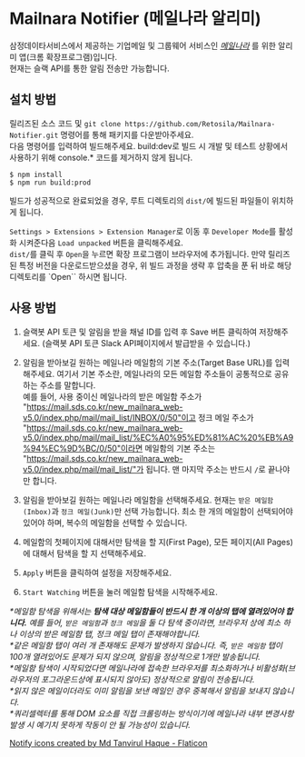 # Mailnara Notifier (메일나라 알리미)

삼정데이타서비스에서 제공하는 기업메일 및 그룹웨어 서비스인 _[메일나라](https://www.mailnara.co.kr/)_ 를 위한 알리미 앱(크롬 확장프로그램)입니다.  
현재는 슬랙 API를 통한 알림 전송만 가능합니다.

## 설치 방법

릴리즈된 소스 코드 및 `git clone https://github.com/Retosila/Mailnara-Notifier.git` 명령어를 통해 패키지를 다운받아주세요.  
다음 명령어를 입력하여 빌드해주세요.
build:dev로 빌드 시 개발 및 테스트 상황에서 사용하기 위해 console.\* 코드를 제거하지 않게 됩니다.

```
$ npm install
$ npm run build:prod
```

빌드가 성공적으로 완료되었을 경우, 루트 디렉토리의 `dist/`에 빌드된 파일들이 위치하게 됩니다.

`Settings > Extensions > Extension Manager`로 이동 후 `Developer Mode`를 활성화 시켜준다음 `Load unpacked` 버튼을 클릭해주세요.  
`dist/`를 클릭 후 `Open`을 누르면 확장 프로그램이 브라우저에 추가됩니다.
만약 릴리즈된 특정 버전을 다운로드받으셨을 경우, 위 빌드 과정을 생략 후 압축을 푼 뒤 바로 해당 디렉토리를 `Open`` 하시면 됩니다.

## 사용 방법

1. 슬랙봇 API 토큰 및 알림을 받을 채널 ID를 입력 후 Save 버튼 클릭하여 저장해주세요. (슬랙봇 API 토큰 Slack API페이지에서 발급받을 수 있습니다.)
2. 알림을 받아보길 원하는 메일나라 메일함의 기본 주소(Target Base URL)를 입력해주세요. 여기서 기본 주소란, 메일나라의 모든 메일함 주소들이 공통적으로 공유하는 주소를 말합니다.  
   예를 들어, 사용 중이신 메일나라의 받은 메일함 주소가 "https://mail.sds.co.kr/new_mailnara_web-v5.0/index.php/mail/mail_list/INBOX/0/50"이고 정크 메일 주소가  
   "https://mail.sds.co.kr/new_mailnara_web-v5.0/index.php/mail/mail_list/%EC%A0%95%ED%81%AC%20%EB%A9%94%EC%9D%BC/0/50"이라면 메일함의 기본 주소는  
   "https://mail.sds.co.kr/new_mailnara_web-v5.0/index.php/mail/mail_list/"가 됩니다. 맨 마지막 주소는 반드시 `/`로 끝나야만 합니다.

3. 알림을 받아보길 원하는 메일나라 메일함을 선택해주세요. 현재는 `받은 메일함(Inbox)`과 `정크 메일(Junk)`만 선택 가능합니다. 최소 한 개의 메일함이 선택되어야 있어야 하며, 복수의 메일함을 선택할 수 있습니다.
4. 메일함의 첫페이지에 대해서만 탐색을 할 지(First Page), 모든 페이지(All Pages)에 대해서 탐색을 할 지 선택해주세요.
5. `Apply` 버튼을 클릭하여 설정을 저장해주세요.
6. `Start Watching` 버튼을 눌러 메일함 탐색을 시작해주세요.

_\*메일함 탐색을 위해서는 **탐색 대상 메일함들이 반드시 한 개 이상의 탭에 열려있어야 합니다.** 예를 들어, `받은 메일함`과 `정크 메일`을 둘 다 탐색 중이라면, 브라우저 상에 최소 하나 이상의 받은 메일함 탭, 정크 메일 탭이 존재해야합니다._  
_\*같은 메일함 탭이 여러 개 존재해도 문제가 발생하지 않습니다. 즉, `받은 메일함` 탭이 100개 열려있어도 문제가 되지 않으며, 알림을 정상적으로 1개만 발송됩니다._  
_\*메일함 탐색이 시작되었다면 메일나라에 접속한 브라우저를 최소화하거나 비활성화(브라우저의 포그라운드상에 표시되지 않아도) 정상적으로 알림이 전송됩니다._  
_\*읽지 않은 메일이더라도 이미 알림을 보낸 메일인 경우 중복해서 알림을 보내지 않습니다._  
_\*쿼리셀렉터를 통해 DOM 요소를 직접 크롤링하는 방식이기에 메일나라 내부 변경사항 발생 시 예기치 못하게 작동이 안 될 가능성이 있습니다._

<a href="https://www.flaticon.com/free-icons/notify" title="notify icons">Notify icons created by Md Tanvirul Haque - Flaticon</a>
